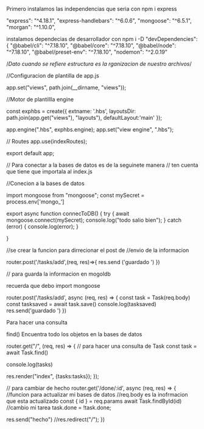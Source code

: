 


Primero instalamos las independencias que seria 
con npm i express

"express": "^4.18.1",
    "express-handlebars": "^6.0.6",
    "mongoose": "^6.5.1",
    "morgan": "^1.10.0",

instalamos dependecias de desarrollador 
con npm i -D 
  "devDependencies": {
    "@babel/cli": "^7.18.10",
    "@babel/core": "^7.18.10",
    "@babel/node": "^7.18.10",
    "@babel/preset-env": "^7.18.10",
    "nodemon": "^2.0.19"

/*Dato cuando se refiere estructura es la rganizacion de nuestro archivos*/


//Configuracion de plantilla de app.js

app.set("views", path.join(__dirname, "views"));

//Motor de plantillla engine

const exphbs = create({
  extname: '.hbs',
  layoutsDir: path.join(app.get("views"), "layouts"),
  defaultLayout:'main'
});

app.engine(".hbs", exphbs.engine);
app.set("view engine", ".hbs");

// Routes
app.use(indexRoutes);

export default app;



// Para conectar a la bases de datos 
es de la seguinete manera 
// ten cuenta que tiene que importala al index.js

//Conecion a la bases de datos


import mongoose from "mongoose";
const mySecret = process.env['mongo_']


export async function connecToDB() {
  try {
    await mongoose.connect(mySecret);
    console.log("todo salio bien");
  } catch (error) {
    console.log(error);
  }

}

//se  crear la funcion para dirrecionar el post de //envio de la informacion

router.post('/tasks/add',(req, res)=>{
  res.send ('guardado ')
})


// para guarda la informacion en mogoldb

recuerda que debo import mongoose


router.post('/tasks/add', async (req, res) => {
  const task = Task(req.body)
  const tasksaved = await task.save()
  console.log(tasksaved)
  res.send('guardado ')
})


Para hacer una consulta 

find() Encuentra todo los objetos en la bases de datos

router.get("/", (req, res) => {
 // para hacer una consulta de Task
 const task = await  Task.find()

 console.log(tasks)
  
 res.render("index", {tasks:tasks});
});

// para cambiar de hecho
router.get('/done/:id', async (req, res) => {
  //funcion para actualizar mi bases de datos 
  //req.body es la inofrmacion que esta actualizado 
  const { id } = req.params
  await Task.findById(id)
    //cambio mi tarea 
   task.done = !task.done;
  
   res.send("hecho")
  //res.redirect("/");
})
